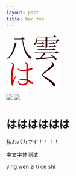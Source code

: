 ```yaml
---
layout: post
title: bar foo
---
```


![image1](/assets/favicon.png)

<audio id="touhou" preload='none'>
  <source src="/assets/audio/touhou.mp3" type="audio/mpeg">
</audio>
<a href="#" id="audioPlay"><img src="https://img.icons8.com/material/30/000000/play.png"></a> 
<a href="#" id="audioStop"><img src="https://img.icons8.com/material/30/000000/stop.png"></a>

<script>
    var yourAudio = document.getElementById('touhou'),
    ctrl = document.getElementById('audioPlay');
    var playIcon = "<img src=\"https://img.icons8.com/material/30/000000/play.png\">",
        pauseIcon = "<img src=\"https://img.icons8.com/material/30/000000/pause.png\">";

    var pause = true;

    ctrl.onclick = function () {
    // Update the Button
    ctrl.innerHTML = pause ? pauseIcon : playIcon;

    // Update the Audio
    if (pause) {
      yourAudio.play();
    } else {
      yourAudio.pause();
    }

    // Prevent Default Action
    pause = !pause;
    return false;
    };

    var stop = document.getElementById('audioStop');
    stop.onclick = function () {
      yourAudio.pause();
      yourAudio.currentTime = 0;
      ctrl.innerHTML = playIcon;
      return false;
    }
</script>

<!--more-->

# はははははは

私わバカです！！！！

中文字体测试

ying wen zi ti ce shi